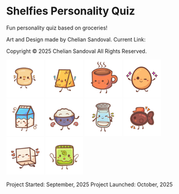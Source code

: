 # Shelfies Personality Quiz
Fun personality quiz based on groceries!

Art and Design made by Chelian Sandoval.
Current Link: 

Copyright &copy; 2025 Chelian Sandoval
All Rights Reserved.

<img src="https://github.com/euclid-g-hub/Shelfies-Personality-Quiz/blob/main/images/Roster/Bread.gif" width="100">
<img src="https://github.com/euclid-g-hub/Shelfies-Personality-Quiz/blob/main/images/Roster/Cheese.gif" width="100">
<img src="https://github.com/euclid-g-hub/Shelfies-Personality-Quiz/blob/main/images/Roster/Coffee.gif" width="100">
<img src="https://github.com/euclid-g-hub/Shelfies-Personality-Quiz/blob/main/images/Roster/Egg.gif" width="100">
<img src="https://github.com/euclid-g-hub/Shelfies-Personality-Quiz/blob/main/images/Roster/Milk.gif" width="100">
<img src="https://github.com/euclid-g-hub/Shelfies-Personality-Quiz/blob/main/images/Roster/Rice.gif" width="100">
<img src="https://github.com/euclid-g-hub/Shelfies-Personality-Quiz/blob/main/images/Roster/Salt.gif" width="100">
<img src="https://github.com/euclid-g-hub/Shelfies-Personality-Quiz/blob/main/images/Roster/Soy_Sauce.gif" width="100">
<img src="https://github.com/euclid-g-hub/Shelfies-Personality-Quiz/blob/main/images/Roster/Sugar.gif" width="100">
<img src="https://github.com/euclid-g-hub/Shelfies-Personality-Quiz/blob/main/images/Roster/Tea_Bag.gif" width="100">

Project Started: September, 2025
Project Launched: October, 2025
